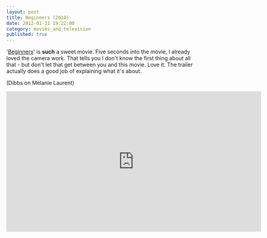 ```yaml
---
layout: post
title: Beginners (2010)
date: 2012-01-31 19:22:00
category: movies_and_television
published: true
---
```

'[Beginners](http://www.imdb.com/title/tt1532503/)' is **such** a sweet movie. Five seconds into the movie, I already loved the camera work. That tells you I don't know the first thing about all that - but don't let that get between you and this movie. Love it. The trailer actually does a good job of explaining what it's about.

(Dibbs on Mélanie Laurent)
<br>
<iframe width="670" height="370" src="https://www.youtube-nocookie.com/embed/685zklWY_vU?rel=0" frameborder="0" allowfullscreen></iframe>
